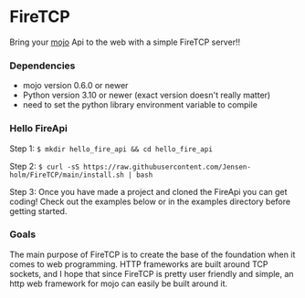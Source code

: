 # FireTCP

Bring your [mojo](https://www.modular.com/max/mojo) Api to the web with a simple FireTCP server!!

### Dependencies
 - mojo version 0.6.0 or newer
 - Python version 3.10 or newer (exact version doesn't really matter)
 - need to set the python library environment variable to compile

### Hello FireApi
Step 1: `$ mkdir hello_fire_api && cd hello_fire_api` <br>

Step 2: `$ curl -sS https://raw.githubusercontent.com/Jensen-holm/FireTCP/main/install.sh | bash`

Step 3: Once you have made a project and cloned the FireApi you can get coding! Check out the examples below or in the examples directory before getting started.


### Goals

The main purpose of FireTCP is to create the base of the foundation when it comes to web programming. HTTP frameworks are built around TCP sockets, and I hope that since FireTCP is pretty user friendly and simple, an http web framework for mojo can easily be built around it.
